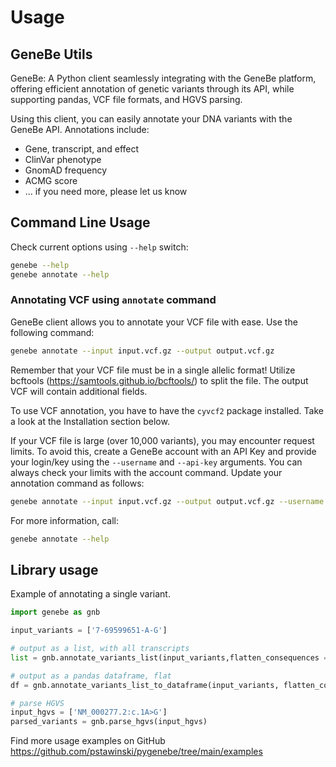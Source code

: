 # Usage

## GeneBe Utils

GeneBe: A Python client seamlessly integrating with the GeneBe platform, offering efficient annotation of genetic variants through its API, while supporting pandas, VCF file formats, and HGVS parsing.

Using this client, you can easily annotate your DNA variants with the GeneBe API. Annotations include:

- Gene, transcript, and effect
- ClinVar phenotype
- GnomAD frequency
- ACMG score
- ... if you need more, please let us know

## Command Line Usage

Check current options using `--help` switch:

```bash
genebe --help
genebe annotate --help
```

### Annotating VCF using `annotate` command

GeneBe client allows you to annotate your VCF file with ease. Use the following command:

```bash
genebe annotate --input input.vcf.gz --output output.vcf.gz
```

Remember that your VCF file must be in a single allelic format! Utilize bcftools (https://samtools.github.io/bcftools/) to split the file. The output VCF will contain additional fields.

To use VCF annotation, you have to have the `cyvcf2` package installed. Take a look at the Installation section below.

If your VCF file is large (over 10,000 variants), you may encounter request limits. To avoid this, create a GeneBe account with an API Key and provide your login/key using the `--username` and `--api-key` arguments. You can always check your limits with the account command. Update your annotation command as follows:

```bash
genebe annotate --input input.vcf.gz --output output.vcf.gz --username your_username --api-key your_api_key
```


For more information, call:

```bash
genebe annotate --help
```

## Library usage

Example of annotating a single variant.
```python
import genebe as gnb

input_variants = ['7-69599651-A-G']

# output as a list, with all transcripts
list = gnb.annotate_variants_list(input_variants,flatten_consequences = False)

# output as a pandas dataframe, flat
df = gnb.annotate_variants_list_to_dataframe(input_variants, flatten_consequences=True)

# parse HGVS
input_hgvs = ['NM_000277.2:c.1A>G']
parsed_variants = gnb.parse_hgvs(input_hgvs)
```

Find more usage examples on GitHub https://github.com/pstawinski/pygenebe/tree/main/examples
